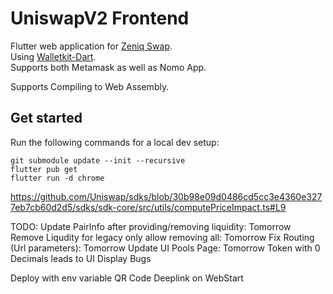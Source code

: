 # UniswapV2 Frontend

Flutter web application for [Zeniq Swap](https://zeniq.dev/docs/swap/zeniqSwapOverview).  
Using [Walletkit-Dart](https://github.com/nomo-app/walletkit-dart).  
Supports both Metamask as well as Nomo App.

Supports Compiling to Web Assembly.  

## Get started

Run the following commands for a local dev setup:

````
git submodule update --init --recursive  
flutter pub get  
flutter run -d chrome  
````


https://github.com/Uniswap/sdks/blob/30b98e09d0486cd5cc3e4360e3277eb7cb60d2d5/sdks/sdk-core/src/utils/computePriceImpact.ts#L9


TODO:
Update PairInfo after providing/removing liquidity: Tomorrow
Remove Liqudity for legacy only allow removing all: Tomorrow
Fix Routing (Url parameters): Tomorrow
Update UI Pools Page: Tomorrow
Token with 0 Decimals leads to UI Display Bugs

Deploy with env variable 
QR Code Deeplink on WebStart